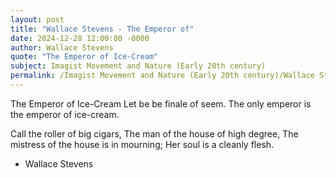 ```yaml
---
layout: post
title: "Wallace Stevens - The Emperor of"
date: 2024-12-28 12:00:00 -0000
author: Wallace Stevens
quote: "The Emperor of Ice-Cream"
subject: Imagist Movement and Nature (Early 20th century)
permalink: /Imagist Movement and Nature (Early 20th century)/Wallace Stevens/Wallace Stevens - The Emperor of
---
```


The Emperor of Ice-Cream
Let be be finale of seem.
The only emperor is the emperor of ice-cream.

Call the roller of big cigars,
The man of the house of high degree,
The mistress of the house is in mourning;
Her soul is a cleanly flesh.

- Wallace Stevens
